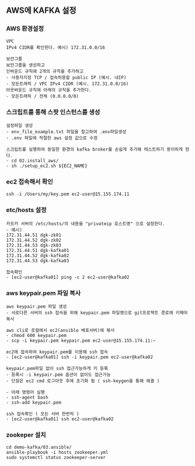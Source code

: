 ## AWS에 KAFKA 설정 

### AWS 환경설정
```commandline
VPC 
IPv4 CIDR를 확인한다. 예시) 172.31.0.0/16

보안그룹
보안그룹을 생성하고 
인바운드 규칙에 2개의 규칙을 추가하고
- 사용자지정 TCP / 접속허용할 public IP (예시. 내IP)
- 모든트래픽 / VPC IPv4 CIDR (예시. 172.31.0.0/16)
아웃바운드 규칙에 아래의 규칙을 추가한다.
- 모든트래픽 / 전체 (0.0.0.0/0) 
```

### 스크립트를 통해 스팟 인스턴스를 생성
```commandline
설정파일 생성
- env_file_example.txt 파일을 참고하여 .env파일생성
- .env 파일에 적절한 aws 설정 값으로 수정

스크립트를 실행하여 동일한 환경의 kafka broker를 손쉽게 추가해 테스트하기 용이하게 한다.
- cd 02.install_aws/
- sh ./setup_ec2.sh ${EC2_NAME}
```

### ec2 접속해서 확인
```commandline
ssh -i /Users/my/key.pem ec2-user@15.155.174.11
```

### etc/hosts 설정
```commandline
카프카 서버의 /etc/hosts/의 내용을 "privateip 호스트명" 으로 설정한다.
- 예시)
172.31.44.51 dgk-zk01
172.31.44.52 dgk-zk02
172.31.44.53 dgk-zk03
172.31.44.51 dgk-kafka01
172.31.44.52 dgk-kafka02
172.31.44.53 dgk-kafka03

접속확인 
- [ec2-user@kafka01] ping -c 2 ec2-user@kafka02
```

### aws keypair.pem 파일 복사
```commandline
aws keypair.pem 파일 생성
- 서로다른 서버의 ssh 접속을 위해 keypair.pem 파일명으로 git프로젝트 경로에 키페어 복사

aws cli로 로컬에서 ec2(ansible 배포서버)에 복사
- chmod 600 keypair.pem
- scp -i keypair.pem keypair.pem ec2-user@15.155.174.11:~

ec2에 접속하여 keypair.pem를 이용해 ssh 접속
- [ec2-user@kafka01] ssh -i keypair.pem ec2-user@kafka02

keypair.pem파일 없이 ssh 접근가능하게 키 등록 
- 등록시 -i keypair.pem 옵션이 없이도 접근가능
- 단점은 ec2 cmd 로그아웃 후에 초기화 됨 ( ssh-keygen을 통해 해결 )

- 아래 명령어 실행
- ssh-agent bash
- ssh-add keypair.pem

ssh 접속확인 ( 모든 서버 한번씩 )
- [ec2-user@kafka01] ssh ec2-user@kafka02
```

### zookeper 설치 
```commandline
cd demo-kafka/03.ansible/
ansible-playbook -i hosts zookeeper.yml
sudo systemctl status zookeeper-server
```